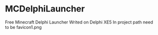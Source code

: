MCDelphiLauncher
================

Free Minecraft Delphi Launcher
Writed on Delphi XE5
In project path need to be favicon1.png